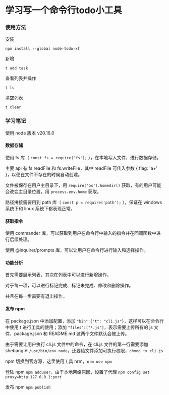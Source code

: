 # 学习写一个命令行todo小工具

### 使用方法

安装

``` npm install --global node-todo-xf ```

新增

``` t add task ```

查看列表并操作

``` t ls ```

清空列表

``` t clear ```

### 学习笔记

使用 node 版本 v20.16.0

#### 数据存储

使用 fs 库（ ``` const fs = require('fs'); ``` ），在本地写入文件，进行数据存储。

主要 api 有 fs.readFile 和 fs.writeFile，其中 readFile 可传入参数 { flag: 'a+' }，以便在文件不存在的时候自动创建。

文件被保存在用户主目录下，用 ``` require('os').homedir() ``` 获取，有的用户可能会改变主目录位置，用 ``` process.env.home ``` 获取。

路径拼接需要用到 path 库（ ``` const p = require('path'); ``` ），保证在 windows 系统下和 linux 系统下都表现正常。


#### 获取指令

使用 commander 库，可以获取到用户在命令行中输入的指令并在回调函数中进行后续处理。

使用 @inquirer/prompts 库，可以让用户在命令行进行输入和选择操作。


#### 功能分析

首先需要展示列表，其次在列表中可以进行新增操作。

对于每一项，可以进行标记完成、标记未完成、修改和删除操作。

并且在每一步需要有退出操作。


#### 发布 npm

在 package.json 中添加配置，添加 ``` "bin":{"t": "cli.js"} ```，这样可以在命令行中使用 t 进行工具的使用；添加 ``` "files":["*.js"] ```，表示需要上传所有的 js 文件，package.json 和 README.md 这两个文件默认会被上传。

由于需要让用户执行 cli.js 文件中的命令，在 cli.js 文件的第一行需要添加 shebang ``` #!/usr/bin/env node ```，还要给文件添加可执行权限，``` chmod +x cli.js ```

npm 切换到官方源，这里使用工具 nrm，``` nrm use npm ```

登陆 npm ``` npm adduser ```，由于本地网络原因，设置了代理 ``` npm config set proxy=http:127.0.0.1:port ```

发布 npm ``` npm publish ```
